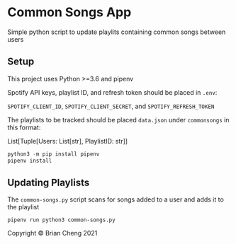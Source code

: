 # Common Songs App

Simple python script to update playlits containing common songs between users

## Setup

This project uses Python >=3.6 and pipenv

Spotify API keys, playlist ID, and refresh token should be placed in `.env`:

`SPOTIFY_CLIENT_ID`, `SPOTIFY_CLIENT_SECRET`, and `SPOTIFY_REFRESH_TOKEN`

The playlists to be tracked should be placed `data.json` under `commonsongs` in this format:

List[Tuple[Users: List[str], PlaylistID: str]]

```python
python3 -m pip install pipenv
pipenv install
```

## Updating Playlists

The `common-songs.py` script scans for songs added to a user and adds it to the playlist

`pipenv run python3 common-songs.py`

Copyright © Brian Cheng 2021
